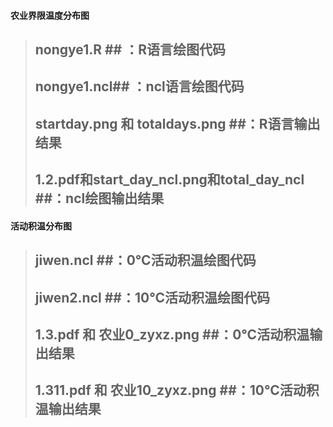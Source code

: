#### 农业界限温度分布图
> ## nongye1.R ## ：R语言绘图代码
> ## nongye1.ncl## ：ncl语言绘图代码
> ## startday.png 和 totaldays.png ##：R语言输出结果
> ## 1.2.pdf和start_day_ncl.png和total_day_ncl ##：ncl绘图输出结果
#### 活动积温分布图
> ## jiwen.ncl ##：0℃活动积温绘图代码
> ## jiwen2.ncl ##：10℃活动积温绘图代码
> ## 1.3.pdf 和 农业0_zyxz.png ##：0℃活动积温输出结果
> ## 1.311.pdf 和 农业10_zyxz.png ##：10℃活动积温输出结果
